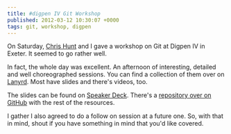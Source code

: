 ```yaml
---
title: #digpen IV Git Workshop
published: 2012-03-12 10:30:07 +0000
tags: git, workshop, digpen
---
```


On Saturday, [Chris Hunt](http://thisisthechris.co.uk/) and I gave a workshop on Git at Digpen IV in Exeter. It seemed to go rather well. 

In fact, the whole day was excellent. An afternoon of interesting, detailed and well choreographed sessions. You can find a collection of them over on [Lanyrd](http://lanyrd.com/2012/digpen/). Most have slides and there's videos, too.

The slides can be found on [Speaker Deck](http://speakerdeck.com/u/nickcharlton/p/getting-started-with-source-control-and-git). There's a [repository over on GitHub](http://github.com/nickcharlton/git-workshop) with the rest of the resources.

I gather I also agreed to do a follow on session at a future one. So, with that in mind, shout if you have something in mind that you'd like covered.

